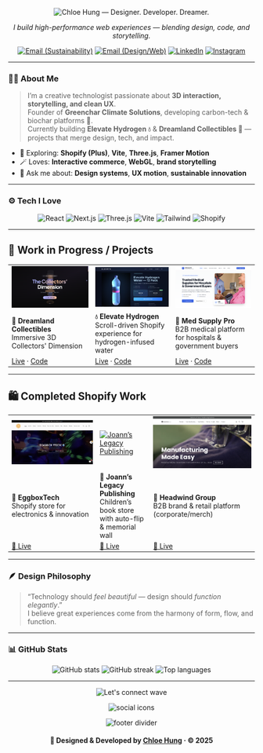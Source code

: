 <!-- 🌸 Profile README • Chloe Hung -->

<!-- Header / Typing intro -->
<p align="center">
  <img
    alt="Chloe Hung — Designer. Developer. Dreamer."
    src="https://readme-typing-svg.demolab.com?font=Inter&weight=800&size=28&duration=2600&pause=900&center=true&vCenter=true&width=900&lines=Chloe+Hung+—+Designer.+Developer.+Dreamer.;I+build+high-performance+web+experiences;Blending+design%2C+code%2C+and+storytelling."
  />
</p>

<!-- Tagline -->
<p align="center">
  <em>I build high-performance web experiences — blending design, code, and storytelling.</em>
</p>

<!-- Contact & Socials -->
<p align="center">
  <a href="mailto:chloe@greenchar.co"><img alt="Email (Sustainability)" src="https://img.shields.io/badge/Email%20(Greenchar)-16a34a?style=for-the-badge&logo=gmail&logoColor=white"></a>
  <a href="mailto:chloehung.yingxuan@gmail.com"><img alt="Email (Design/Web)" src="https://img.shields.io/badge/Email%20(Design%2FWeb)-111827?style=for-the-badge&logo=gmail&logoColor=white"></a>
  <a href="https://www.linkedin.com/in/chloehungyx" target="_blank"><img alt="LinkedIn" src="https://img.shields.io/badge/LinkedIn-0A66C2?style=for-the-badge&logo=linkedin&logoColor=white"></a>
  <a href="https://instagram.com/hungst.er" target="_blank"><img alt="Instagram" src="https://img.shields.io/badge/Instagram-E4405F?style=for-the-badge&logo=instagram&logoColor=white"></a>
</p>

---

### 👩‍💻 About Me  
> I’m a creative technologist passionate about **3D interaction, storytelling, and clean UX**.<br>
> Founder of **Greenchar Climate Solutions**, developing carbon-tech & biochar platforms 🌱.<br>
> Currently building **Elevate Hydrogen 💧** & **Dreamland Collectibles 🧸** — projects that merge design, tech, and impact.

- 🧪 Exploring: **Shopify (Plus)**, **Vite**, **Three.js**, **Framer Motion**  
- 🪄 Loves: **Interactive commerce**, **WebGL**, **brand storytelling**  
- 💬 Ask me about: **Design systems**, **UX motion**, **sustainable innovation**

---

### ⚙️ Tech I Love
<p align="center">
  <img alt="React" src="https://img.shields.io/badge/React-20232a?logo=react&logoColor=61DAFB&style=for-the-badge">
  <img alt="Next.js" src="https://img.shields.io/badge/Next.js-000?logo=nextdotjs&logoColor=white&style=for-the-badge">
  <img alt="Three.js" src="https://img.shields.io/badge/Three.js-000?logo=three.js&logoColor=white&style=for-the-badge">
  <img alt="Vite" src="https://img.shields.io/badge/Vite-563D7C?logo=vite&logoColor=white&style=for-the-badge">
  <img alt="Tailwind" src="https://img.shields.io/badge/Tailwind-0ea5e9?logo=tailwindcss&logoColor=white&style=for-the-badge">
  <img alt="Shopify" src="https://img.shields.io/badge/Shopify-96BF48?logo=shopify&logoColor=white&style=for-the-badge">
</p>


---

## 🚧 Work in Progress / Projects

|  |  |  |
|---|---|---|
| [![Dreamland Collectibles](https://github.com/chloehungdev/chloehungdev/blob/main/dreamland-collectors.png)](https://3-d-interactive-dreamland-collectibles-9r4a-2xd9jnchk.vercel.app/) | [![Elevate Hydrogen](https://github.com/chloehungdev/chloehungdev/blob/main/elevate-hydrogen.png)](https://elevate-os-61cc9912.base44.app/) | [![Med Supply Pro](https://github.com/chloehungdev/chloehungdev/blob/main/medsupplypro.png)](https://med-supply-pro.vercel.app/home) |
| **🧸 Dreamland Collectibles**<br/>Immersive 3D Collectors' Dimension | **💧 Elevate Hydrogen**<br/>Scroll-driven Shopify experience for hydrogen-infused water | **🏥 Med Supply Pro**<br/>B2B medical platform for hospitals & government buyers |
| [Live](https://3-d-interactive-dreamland-collectibles-9r4a-2xd9jnchk.vercel.app/) · [Code](https://github.com/Chloehungdev/Dreamland-Collectibles) | [Live](https://elevate-os-61cc9912.base44.app/) · [Code](https://github.com/Chloehungdev/Elevate-POC) | [Live](https://med-supply-pro.vercel.app/home) · [Code](https://github.com/Chloehungdev/Med-Supply-Pro) |

---

## 🛍️ Completed Shopify Work

|  |  |  |
|---|---|---|
| [![EggboxTech](https://github.com/chloehungdev/chloehungdev/blob/main/eggboxtechhome.png)](https://www.eggboxtech.com) | [![Joann’s Legacy Publishing](https://github.com/chloehungdev/chloehungdev/blob/main/joannlegacyhero.png)](https://joannslegacypublishing.myshopify.com/) | [![Headwind Group](https://github.com/chloehungdev/chloehungdev/blob/main/headwindgrouphero.png)](https://headwind-group.com/) |
| **🧠 EggboxTech**<br/>Shopify store for electronics & innovation | **📖 Joann’s Legacy Publishing**<br/>Children’s book store with auto-flip & memorial wall | **🏢 Headwind Group**<br/>B2B brand & retail platform (corporate/merch) |
| [🔗 Live](https://www.eggboxtech.com) | [🔗 Live](https://joannslegacypublishing.myshopify.com/) | [🔗 Live](https://headwind-group.com/) |

---

### 🪶 Design Philosophy
> “Technology should *feel beautiful* — design should *function elegantly*.”  
> I believe great experiences come from the harmony of form, flow, and function.

---

### 📊 GitHub Stats

<p align="center">

  <!-- Main stats -->
  <picture>
    <!-- Dark mode -->
    <source
      media="(prefers-color-scheme: dark)"
      srcset="https://github-readme-stats.vercel.app/api?username=chloehungdev&show_icons=true&count_private=true&bg_color=00000000&title_color=A78BFA&text_color=E5E7EB&icon_color=60A5FA&border_color=2A2A2A&border_radius=14&custom_title=Chloe%20Hung%20·%20Creative%20Developer" />
    <!-- Light mode -->
    <source
      media="(prefers-color-scheme: light)"
      srcset="https://github-readme-stats.vercel.app/api?username=chloehungdev&show_icons=true&count_private=true&bg_color=00000000&title_color=4F46E5&text_color=111827&icon_color=2563EB&border_color=D1D5DB&border_radius=14&custom_title=Chloe%20Hung%20·%20Creative%20Developer" />
    <img alt="GitHub stats" height="160"
      src="https://github-readme-stats.vercel.app/api?username=chloehungdev&show_icons=true&count_private=true&bg_color=00000000&title_color=4F46E5&text_color=111827&icon_color=2563EB&border_color=D1D5DB&border_radius=14" />
  </picture>

  <!-- Streak -->
  <picture>
    <!-- Dark -->
    <source
      media="(prefers-color-scheme: dark)"
      srcset="https://streak-stats.demolab.com?user=chloehungdev&theme=transparent&hide_border=false&background=00000000&ring=F472B6&fire=F472B6&currStreakLabel=60A5FA&sideNums=A78BFA&sideLabels=E5E7EB&dates=9CA3AF&border_radius=14&border=2A2A2A" />
    <!-- Light -->
    <source
      media="(prefers-color-scheme: light)"
      srcset="https://streak-stats.demolab.com?user=chloehungdev&theme=transparent&hide_border=false&background=00000000&ring=EC4899&fire=EC4899&currStreakLabel=2563EB&sideNums=7C3AED&sideLabels=374151&dates=6B7280&border_radius=14&border=D1D5DB" />
    <img alt="GitHub streak" height="160"
      src="https://streak-stats.demolab.com?user=chloehungdev&theme=transparent&hide_border=false&background=00000000&ring=EC4899&fire=EC4899&currStreakLabel=2563EB&sideNums=7C3AED&sideLabels=374151&dates=6B7280&border_radius=14&border=D1D5DB" />
  </picture>

  <!-- Top languages -->
  <picture>
    <!-- Dark -->
    <source
      media="(prefers-color-scheme: dark)"
      srcset="https://github-readme-stats.vercel.app/api/top-langs/?username=chloehungdev&layout=compact&bg_color=00000000&title_color=60A5FA&text_color=E5E7EB&border_color=2A2A2A&border_radius=14&langs_count=6" />
    <!-- Light -->
    <source
      media="(prefers-color-scheme: light)"
      srcset="https://github-readme-stats.vercel.app/api/top-langs/?username=chloehungdev&layout=compact&bg_color=00000000&title_color=2563EB&text_color=111827&border_color=D1D5DB&border_radius=14&langs_count=6" />
    <img alt="Top languages" height="140"
      src="https://github-readme-stats.vercel.app/api/top-langs/?username=chloehungdev&layout=compact&bg_color=00000000&title_color=2563EB&text_color=111827&border_color=D1D5DB&border_radius=14&langs_count=6" />
  </picture>


---



<div align="center" style="max-width:2000px; margin:auto;">

<!-- Wave header with better color blend -->
<picture>
  <source media="(prefers-color-scheme: dark)"
    srcset="https://capsule-render.vercel.app/api?type=waving&color=6366F1&height=90&section=header&text=Let%E2%80%99s%20Connect!&fontColor=E5E7EB&fontSize=32&animation=twinkling&fontAlignY=36" />
  <source media="(prefers-color-scheme: light)"
    srcset="https://capsule-render.vercel.app/api?type=waving&color=60A5FA&height=90&section=header&text=Let%E2%80%99s%20Connect!&fontColor=0F172A&fontSize=32&animation=twinkling&fontAlignY=36" />
  <img alt="Let's connect wave"
    src="https://capsule-render.vercel.app/api?type=waving&color=60A5FA&height=90&section=header&text=Let%E2%80%99s%20Connect!&fontColor=0F172A&fontSize=32&animation=twinkling&fontAlignY=36" />
</picture>



<!-- Icon row -->
<p>
  <img
    src="https://skillicons.dev/icons?i=github,linkedin,instagram,notion,figma,vercel&perline=8"
    height="36" alt="social icons"/>
</p>

<!-- Closing wave footer -->
<picture>
  <source media="(prefers-color-scheme: dark)"
    srcset="https://capsule-render.vercel.app/api?type=transparent&height=60&section=footer&text=✨%20Thanks%20for%20visiting!%20✨&fontSize=18&fontColor=9CA3AF" />
  <source media="(prefers-color-scheme: light)"
    srcset="https://capsule-render.vercel.app/api?type=transparent&height=60&section=footer&text=✨%20Thanks%20for%20visiting!%20✨&fontSize=18&fontColor=6B7280" />
  <img alt="footer divider"
    src="https://capsule-render.vercel.app/api?type=transparent&height=60&section=footer&text=✨%20Thanks%20for%20visiting!%20✨&fontSize=18&fontColor=6B7280" />
</picture>

</div>

<h4 align="center">🩵 Designed & Developed by <a href="https://www.eggyhung.com" target="_blank">Chloe Hung</a> · © 2025</h4>
